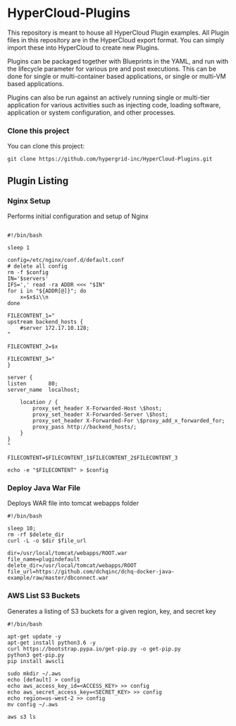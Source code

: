 HyperCloud-Plugins
==================

This repository is meant to house all HyperCloud Plugin examples.  All Plugin files in this repository are in the HyperCloud export format.  You can simply import these into HyperCloud to create new Plugins.

Plugins can be packaged together with Blueprints in the YAML, and run with the lifecycle parameter for various pre and post executions.  This can be done for single or multi-container based applications, or single or multi-VM based applications.

Plugins can also be run against an actively running single or multi-tier application for various activities such as injecting code, loading software, application or system configuration, and other processes.


### Clone this project

You can clone this project:
~~~~~~~~~~~~~~~~~~~~~~~~~~~~~~~~~~~~~~~~~~~~~~~~~~~~~~~~~~~~~~~~~~~~~~~~~~~~~~~~
git clone https://github.com/hypergrid-inc/HyperCloud-Plugins.git
~~~~~~~~~~~~~~~~~~~~~~~~~~~~~~~~~~~~~~~~~~~~~~~~~~~~~~~~~~~~~~~~~~~~~~~~~~~~~~~~

## Plugin Listing

### Nginx Setup

Performs initial configuration and setup of Nginx

~~~~~~~~~~~~~~~~~~~~~~~~~~~~~~~~~~~~~~~~~~~~~~~~~~~~~~~~~~~~~~~~~~~~~~~~~~~~~~~~~

#!/bin/bash

sleep 1

config=/etc/nginx/conf.d/default.conf
# delete all config
rm -f $config
IN='$servers'
IFS=',' read -ra ADDR <<< "$IN"
for i in "${ADDR[@]}"; do
    x=$x$i\\n
done

FILECONTENT_1="
upstream backend_hosts {
	#server 172.17.10.128;
"

FILECONTENT_2=$x

FILECONTENT_3="
}

server {
listen       80;
server_name  localhost;

	location / {
		proxy_set_header X-Forwarded-Host \$host;
		proxy_set_header X-Forwarded-Server \$host;
		proxy_set_header X-Forwarded-For \$proxy_add_x_forwarded_for;
		proxy_pass http://backend_hosts/;
	}
}
"

FILECONTENT=$FILECONTENT_1$FILECONTENT_2$FILECONTENT_3

echo -e "$FILECONTENT" > $config
~~~~~~~~~~~~~~~~~~~~~~~~~~~~~~~~~~~~~~~~~~~~~~~~~~~~~~~~~~~~~~~~~~~~~~~~~~~~~~~~~


### Deploy Java War File

Deploys WAR file into tomcat webapps folder

~~~~~~~~~~~~~~~~~~~~~~~~~~~~~~~~~~~~~~~~~~~~~~~~~~~~~~~~~~~~~~~~~~~~~~~~~~~~~~~~~
#!/bin/bash

sleep 10;
rm -rf $delete_dir
curl -L -o $dir $file_url

dir=/usr/local/tomcat/webapps/ROOT.war
file_name=plugindefault
delete_dir=/usr/local/tomcat/webapps/ROOT
file_url=https://github.com/dchqinc/dchq-docker-java-example/raw/master/dbconnect.war
~~~~~~~~~~~~~~~~~~~~~~~~~~~~~~~~~~~~~~~~~~~~~~~~~~~~~~~~~~~~~~~~~~~~~~~~~~~~~~~~~


### AWS List S3 Buckets

Generates a listing of S3 buckets for a given region, key, and secret key

~~~~~~~~~~~~~~~~~~~~~~~~~~~~~~~~~~~~~~~~~~~~~~~~~~~~~~~~~~~~~~~~~~~~~~~~~~~~~~~~~
#!/bin/bash

apt-get update -y
apt-get install python3.6 -y
curl https://bootstrap.pypa.io/get-pip.py -o get-pip.py
python3 get-pip.py
pip install awscli

sudo mkdir ~/.aws
echo [default] > config
echo aws_access_key_id=<ACCESS_KEY> >> config
echo aws_secret_access_key=<SECRET_KEY> >> config
echo region=us-west-2 >> config
mv config ~/.aws

aws s3 ls
~~~~~~~~~~~~~~~~~~~~~~~~~~~~~~~~~~~~~~~~~~~~~~~~~~~~~~~~~~~~~~~~~~~~~~~~~~~~~~~~~

